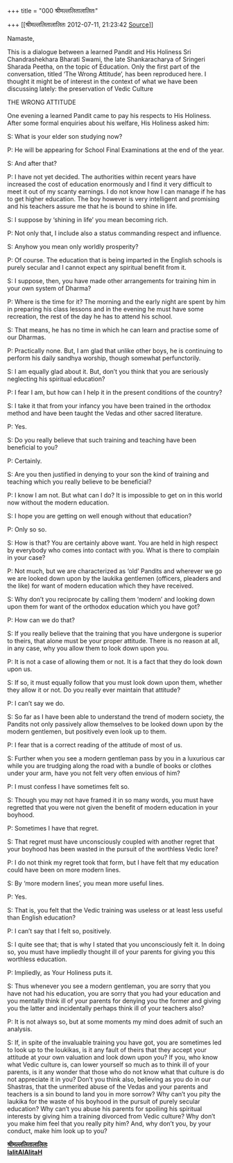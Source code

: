 +++
title = "000 श्रीमल्ललितालालितः"

+++
[[श्रीमल्ललितालालितः	2012-07-11, 21:23:42 [Source](https://groups.google.com/g/samskrita/c/6FCpYxuCdjI)]]



Namaste,





This is a dialogue between a learned Pandit and His Holiness Sri Chandrashekhara Bharati Swami, the late Shankaracharya of Sringeri Sharada Peetha, on the topic of Education. Only the first part of the conversation, titled ‘The Wrong Attitude’, has been reproduced here. I thought it might be of interest in the context of what we have been discussing lately: the preservation of Vedic Culture





THE WRONG ATTITUDE



One evening a learned Pandit came to pay his respects to His Holiness. After some formal enquiries about his welfare, His Holiness asked him:



S: What is your elder son studying now?



P: He will be appearing for School Final Examinations at the end of the year.



S: And after that?



P: I have not yet decided. The authorities within recent years have increased the cost of education enormously and I find it very difficult to meet it out of my scanty earnings. I do not know how I can manage if he has to get higher education. The boy however is very intelligent and promising and his teachers assure me that he is bound to shine in life.



S: I suppose by ‘shining in life’ you mean becoming rich.



P: Not only that, I include also a status commanding respect and influence.



S: Anyhow you mean only worldly prosperity?



P: Of course. The education that is being imparted in the English schools is purely secular and I cannot expect any spiritual benefit from it.



S: I suppose, then, you have made other arrangements for training him in your own system of Dharma?



P: Where is the time for it? The morning and the early night are spent by him in preparing his class lessons and in the evening he must have some recreation, the rest of the day he has to attend his school.



S: That means, he has no time in which he can learn and practise some of our Dharmas.



P: Practically none. But, I am glad that unlike other boys, he is continuing to perform his daily sandhya worship, though somewhat perfunctorily.



S: I am equally glad about it. But, don’t you think that you are seriously neglecting his spiritual education?



P: I fear I am, but how can I help it in the present conditions of the country?



S: I take it that from your infancy you have been trained in the orthodox method and have been taught the Vedas and other sacred literature.



P: Yes.



S: Do you really believe that such training and teaching have been beneficial to you?



P: Certainly.



S: Are you then justified in denying to your son the kind of training and teaching which you really believe to be beneficial?



P: I know I am not. But what can I do? It is impossible to get on in this world now without the modern education.



S: I hope you are getting on well enough without that education?



P: Only so so.



S: How is that? You are certainly above want. You are held in high respect by everybody who comes into contact with you. What is there to complain in your case?



P: Not much, but we are characterized as ‘old’ Pandits and wherever we go we are looked down upon by the laukika gentlemen (officers, pleaders and the like) for want of modern education which they have received.



S: Why don’t you reciprocate by calling them ‘modern’ and looking down upon them for want of the orthodox education which you have got?



P: How can we do that?



S: If you really believe that the training that you have undergone is superior to theirs, that alone must be your proper attitude. There is no reason at all, in any case, why you allow them to look down upon you.



P: It is not a case of allowing them or not. It is a fact that they do look down upon us.



S: If so, it must equally follow that you must look down upon them, whether they allow it or not. Do you really ever maintain that attitude?



P: I can’t say we do.



S: So far as I have been able to understand the trend of modern society, the Pandits not only passively allow themselves to be looked down upon by the modern gentlemen, but positively even look up to them.



P: I fear that is a correct reading of the attitude of most of us.



S: Further when you see a modern gentleman pass by you in a luxurious car while you are trudging along the road with a bundle of books or clothes under your arm, have you not felt very often envious of him?



P: I must confess I have sometimes felt so.



S: Though you may not have framed it in so many words, you must have regretted that you were not given the benefit of modern education in your boyhood.



P: Sometimes I have that regret.



S: That regret must have unconsciously coupled with another regret that your boyhood has been wasted in the pursuit of the worthless Vedic lore?



P: I do not think my regret took that form, but I have felt that my education could have been on more modern lines.



S: By ‘more modern lines’, you mean more useful lines.



P: Yes.



S: That is, you felt that the Vedic training was useless or at least less useful than English education?



P: I can’t say that I felt so, positively.



S: I quite see that; that is why I stated that you unconsciously felt it. In doing so, you must have impliedly thought ill of your parents for giving you this worthless education.



P: Impliedly, as Your Holiness puts it.



S: Thus whenever you see a modern gentleman, you are sorry that you have not had his education, you are sorry that you had your education and you mentally think ill of your parents for denying you the former and giving you the latter and incidentally perhaps think ill of your teachers also?



P: It is not always so, but at some moments my mind does admit of such an analysis.



S: If, in spite of the invaluable training you have got, you are sometimes led to look up to the loukikas, is it any fault of theirs that they accept your attitude at your own valuation and look down upon you? If you, who know what Vedic culture is, can lower yourself so much as to think ill of your parents, is it any wonder that those who do not know what that culture is do not appreciate it in you? Don’t you think also, believing as you do in our Shastras, that the unmerited abuse of the Vedas and your parents and teachers is a sin bound to land you in more sorrow? Why can’t you pity the laukika for the waste of his boyhood in the pursuit of purely secular education? Why can’t you abuse his parents for spoiling his spiritual interests by giving him a training divorced from Vedic culture? Why don’t you make him feel that you really pity him? And, why don’t you, by your conduct, make him look up to you?  



**[श्रीमल्ललितालालितः](http://www.lalitaalaalitah.com/)  
[lalitAlAlitaH](http://dooid.com/lalitaalaalitah)**

  

